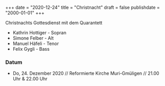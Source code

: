 ﻿
﻿+++
date = "2020-12-24"
title = "Christnacht"
draft = false
publishdate = "2000-01-01"
+++

Christnachts Gottesdienst mit dem Quarantett

* Kathrin Hottiger - Sopran
* Simone Felber - Alt
* Manuel Häfeli - Tenor
* Felix Gygli - Bass

### Datum

* Do, 24. Dezember 2020 // Reformierte Kirche Muri-Gmüligen // 21.00 Uhr & 22.00 Uhr
